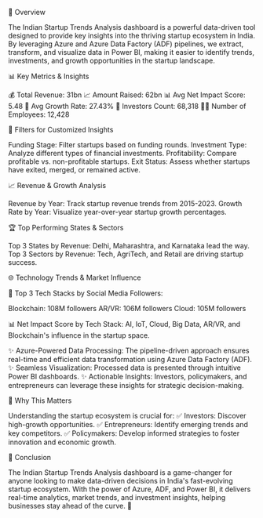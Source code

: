 📌 Overview

The Indian Startup Trends Analysis dashboard is a powerful data-driven tool designed to provide key insights into the thriving startup ecosystem in India. By leveraging Azure and Azure Data Factory (ADF) pipelines, we extract, transform, and visualize data in Power BI, making it easier to identify trends, investments, and growth opportunities in the startup landscape.

📊 Key Metrics & Insights

💰 Total Revenue: 31bn
📈 Amount Raised: 62bn
📊 Avg Net Impact Score: 5.48
🚀 Avg Growth Rate: 27.43%
👥 Investors Count: 68,318
👨‍💼 Number of Employees: 12,428

🎯 Filters for Customized Insights

Funding Stage: Filter startups based on funding rounds.
Investment Type: Analyze different types of financial investments.
Profitability: Compare profitable vs. non-profitable startups.
Exit Status: Assess whether startups have exited, merged, or remained active.

📈 Revenue & Growth Analysis

Revenue by Year: Track startup revenue trends from 2015-2023.
Growth Rate by Year: Visualize year-over-year startup growth percentages.

🏆 Top Performing States & Sectors

Top 3 States by Revenue: Delhi, Maharashtra, and Karnataka lead the way.
Top 3 Sectors by Revenue: Tech, AgriTech, and Retail are driving startup success.

🌐 Technology Trends & Market Influence

🚀 Top 3 Tech Stacks by Social Media Followers:

Blockchain: 108M followers
AR/VR: 106M followers
Cloud: 105M followers

📊 Net Impact Score by Tech Stack: AI, IoT, Cloud, Big Data, AR/VR, and Blockchain's influence in the startup space.

✨ Azure-Powered Data Processing: The pipeline-driven approach ensures real-time and efficient data transformation using Azure Data Factory (ADF).
✨ Seamless Visualization: Processed data is presented through intuitive Power BI dashboards.
✨ Actionable Insights: Investors, policymakers, and entrepreneurs can leverage these insights for strategic decision-making.

🎯 Why This Matters

Understanding the startup ecosystem is crucial for:
✅ Investors: Discover high-growth opportunities.
✅ Entrepreneurs: Identify emerging trends and key competitors.
✅ Policymakers: Develop informed strategies to foster innovation and economic growth.

🚀 Conclusion

The Indian Startup Trends Analysis dashboard is a game-changer for anyone looking to make data-driven decisions in India's fast-evolving startup ecosystem. With the power of Azure, ADF, and Power BI, it delivers real-time analytics, market trends, and investment insights, helping businesses stay ahead of the curve. 🌟
